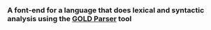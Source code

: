 ### A font-end for a language that does lexical and syntactic analysis using the [GOLD Parser](http://www.goldparser.org/) tool

